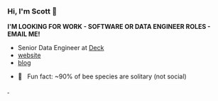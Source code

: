 ### Hi, I'm Scott 👋 

**I'M LOOKING FOR WORK - SOFTWARE OR DATA ENGINEER ROLES - EMAIL ME!**

- Senior Data Engineer at [Deck](https://www.deck.tools/)
- [website](https://scottchamberlain.info)
- [blog](https://recology.info/)
<!--- - mastodon - [@sckottie@fosstodon.org](https://fosstodon.org/@sckottie) -->
- 🐝 &nbsp; Fun fact: ~90% of bee species are solitary (not social)

<a rel="me" href="https://fosstodon.org/@sckottie">&nbsp;</a>
